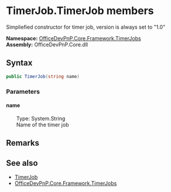 # TimerJob.TimerJob members 
 Simpliefied constructor for timer job, version is always set to "1.0"   

**Namespace:** [OfficeDevPnP.Core.Framework.TimerJobs](OfficeDevPnP.Core.Framework.TimerJobs.md)  
**Assembly:** OfficeDevPnP.Core.dll  
## Syntax
```C#
public TimerJob(string name)
```
### Parameters
#### name  
&emsp;&emsp;Type: System.String  
&emsp;&emsp;Name of the timer job  


## Remarks
  
## See also
- [TimerJob](OfficeDevPnP.Core.Framework.TimerJobs.TimerJob.md)
- [OfficeDevPnP.Core.Framework.TimerJobs](OfficeDevPnP.Core.Framework.TimerJobs.md)
